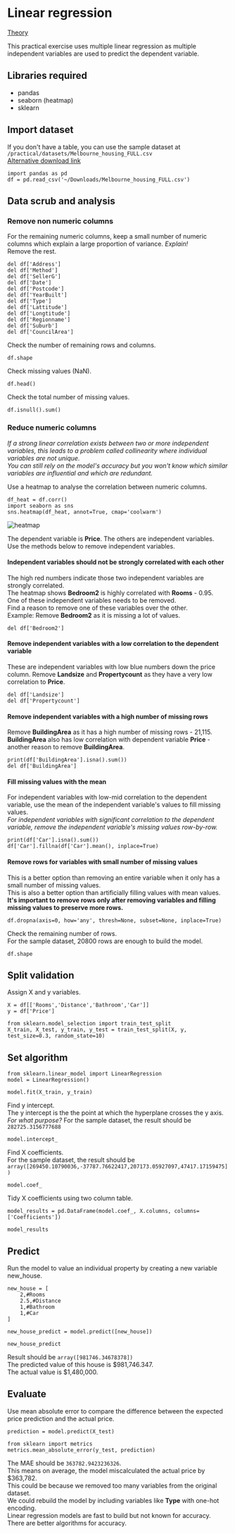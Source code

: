# Linear regression

[Theory](/theory/supervised-learning/linear-regression.md)

This practical exercise uses multiple linear regression as multiple independent variables are used to predict the dependent variable.

## Libraries required
- pandas
- seaborn (heatmap)
- sklearn

## Import dataset
If you don't have a table, you can use the sample dataset at `/practical/datasets/Melbourne_housing_FULL.csv`\
[Alternative download link](https://www.kaggle.com/anthonypino/melbourne-housing-market/#Melbourne_housing_FULL.csv)
```
import pandas as pd
df = pd.read_csv('~/Downloads/Melbourne_housing_FULL.csv')
```

## Data scrub and analysis

### Remove non numeric columns

For the remaining numeric columns, keep a small number of numeric columns which explain a large proportion of variance. _Explain!_\
Remove the rest.
```
del df['Address']
del df['Method']
del df['SellerG']
del df['Date']
del df['Postcode']
del df['YearBuilt']
del df['Type']
del df['Lattitude']
del df['Longtitude']
del df['Regionname']
del df['Suburb']
del df['CouncilArea']
```

Check the number of remaining rows and columns.
```
df.shape
```

Check missing values (NaN).
```
df.head()
```

Check the total number of missing values.
```
df.isnull().sum()
```

### Reduce numeric columns
_If a strong linear correlation exists between two or more independent variables, this leads to a problem called collinearity where individual variables are not unique.\
You can still rely on the model's accuracy but you won't know which similar variables are influential and which are redundant._

Use a heatmap to analyse the correlation between numeric columns.
```
df_heat = df.corr()
import seaborn as sns
sns.heatmap(df_heat, annot=True, cmap='coolwarm')
```

![heatmap](/images/practical/heatmap.png)

The dependent variable is **Price**. The others are independent variables.\
Use the methods below to remove independent variables.

#### Independent variables should not be strongly correlated with each other
The high red numbers indicate those two independent variables are strongly correlated.\
The heatmap shows **Bedroom2** is highly correlated with **Rooms** - 0.95.\
One of these independent variables needs to be removed.\
Find a reason to remove one of these variables over the other.\
Example: Remove **Bedroom2** as it is missing a lot of values.
```
del df['Bedroom2']
```

#### Remove independent variables with a low correlation to the dependent variable
These are independent variables with low blue numbers down the price column.
Remove **Landsize** and **Propertycount** as they have a very low correlation to **Price**.
```
del df['Landsize']
del df['Propertycount']
```

#### Remove independent variables with a high number of missing rows
Remove **BuildingArea** as it has a high number of missing rows - 21,115.\
**BuildingArea** also has low correlation with dependent variable **Price** - another reason to remove **BuildingArea**.
```
print(df['BuildingArea'].isna().sum())
del df['BuildingArea']
```

#### Fill missing values with the mean
For independent variables with low-mid correlation to the dependent variable, use the mean of the independent variable's values to fill missing values.\
_For independent variables with significant correlation to the dependent variable, remove the independent variable's missing values row-by-row._
```
print(df['Car'].isna().sum())
df['Car'].fillna(df['Car'].mean(), inplace=True)
```

#### Remove rows for variables with small number of missing values
This is a better option than removing an entire variable when it only has a small number of missing values.\
This is also a better option than artificially filling values with mean values.\
**It's important to remove rows only after removing variables and filling missing values to preserve more rows.**
```
df.dropna(axis=0, how='any', thresh=None, subset=None, inplace=True)
```

Check the remaining number of rows.\
For the sample dataset, 20800 rows are enough to build the model.
```
df.shape
```

## Split validation
Assign X and y variables.
```
X = df[['Rooms','Distance','Bathroom','Car']]
y = df['Price']

from sklearn.model_selection import train_test_split
X_train, X_test, y_train, y_test = train_test_split(X, y, test_size=0.3, random_state=10)
```

## Set algorithm
```
from sklearn.linear_model import LinearRegression
model = LinearRegression()

model.fit(X_train, y_train)
```

Find y intercept.\
The y intercept is the the point at which the hyperplane crosses the y axis.\
_For what purpose?_
For the sample dataset, the result should be `282725.3156777688`
```
model.intercept_
```

Find X coefficients.\
For the sample dataset, the result should be `array([269450.10790036,-37787.76622417,207173.05927097,47417.17159475])`
```
model.coef_
```

Tidy X coefficients using two column table.
```
model_results = pd.DataFrame(model.coef_, X.columns, columns=['Coefficients'])

model_results
```

## Predict
Run the model to value an individual property by creating a new variable new_house.
```
new_house = [
    2,#Rooms
    2.5,#Distance
    1,#Bathroom
    1,#Car
]

new_house_predict = model.predict([new_house])

new_house_predict
```

Result should be `array([981746.34678378])`\
The predicted value of this house is $981,746.347.\
The actual value is $1,480,000.

## Evaluate
Use mean absolute error to compare the difference between the expected price prediction and the actual price.
```
prediction = model.predict(X_test)

from sklearn import metrics
metrics.mean_absolute_error(y_test, prediction)
```

The MAE should be `363782.9423236326`.\
This means on average, the model miscalculated the actual price by $363,782.\
This could be because we removed too many variables from the original dataset.\
We could rebuild the model by including variables like **Type** with one-hot encoding.\
Linear regression models are fast to build but not known for accuracy.\
There are better algorithms for accuracy.
